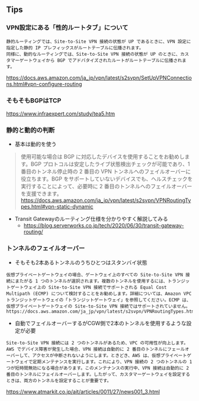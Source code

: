 

## Tips
### VPN設定にある「性的ルートタブ」について
```
静的ルーティングでは、Site-to-Site VPN 接続の状態が UP であるときに、VPN 設定に指定した静的 IP プレフィックスがルートテーブルに伝播されます。
同様に、動的なルーティングでは、Site-to-Site VPN 接続の状態が UP のときに、カスタマーゲートウェイから BGP でアドバタイズされたルートがルートテーブルに伝播されます。
```
https://docs.aws.amazon.com/ja_jp/vpn/latest/s2svpn/SetUpVPNConnections.html#vpn-configure-routing


### そもそもBGPはTCP
https://www.infraexpert.com/study/tea5.htm

### 静的と動的の判断
- 基本は動的を使う
>使用可能な場合は BGP に対応したデバイスを使用することをお勧めします。BGP プロトコルは安定したライブ状態検出チェックが可能であり、1 番目のトンネル停止時の 2 番目の VPN トンネルへのフェイルオーバーに役立ちます。BGP をサポートしていないデバイスでも、ヘルスチェックを実行することによって、必要時に 2 番目のトンネルへのフェイルオーバーを支援できます。
>https://docs.aws.amazon.com/ja_jp/vpn/latest/s2svpn/VPNRoutingTypes.html#vpn-static-dynamic

- Transit Gatewayのルーティング仕様を分かりやすく解説してみる
  - https://blog.serverworks.co.jp/tech/2020/06/30/transit-gateway-routing/

### トンネルのフェイルオーバー
- そもそも2本あるトンネルのうちひとつはスタンバイ状態
```
仮想プライベートゲートウェイの場合、ゲートウェイ上のすべての Site-to-Site VPN 接続にまたがる 1 つのトンネルが選択されます。複数のトンネルを使用するには、トランジットゲートウェイ上の Site-to-Site VPN 接続でサポートされる Equal Cost Multipath (ECMP) について検討することをお勧めします。詳細については、Amazon VPC トランジットゲートウェイの「トランジットゲートウェイ」を参照してください。ECMP は、仮想プライベートゲートウェイの Site-to-Site VPN 接続ではサポートされていません。
https://docs.aws.amazon.com/ja_jp/vpn/latest/s2svpn/VPNRoutingTypes.html
```
- 自動でフェイルオーバーするがCGW側で2本のトンネルを使用するような設定が必要
```
Site-to-Site VPN 接続には 2 つのトンネルがあるため、VPC の可用性が向上します。AWS でデバイス障害が発生した場合、VPN 接続は自動的に 2 番目のトンネルにフェールオーバーして、アクセスが中断されないようにします。ときどき、AWS は、仮想プライベートゲートウェイで定期メンテナンスを実行します。これにより、VPN 接続の 2 つのトンネルの 1 つが短時間無効になる場合があります。このメンテナンスの実行中、VPN 接続は自動的に 2 番目のトンネルにフェイルオーバーします。したがって、カスタマーゲートウェイを設定するときは、両方のトンネルを設定することが重要です。
```


https://www.atmarkit.co.jp/ait/articles/0011/27/news001_3.html
